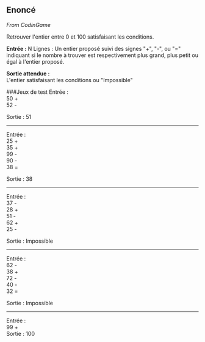 ## Enoncé
_From CodinGame_

Retrouver l'entier entre 0 et 100 satisfaisant les conditions.

**Entrée :**
N Lignes : Un entier proposé suivi des signes "+", "-", ou "="
indiquant si le nombre à trouver est respectivement plus grand, plus petit ou égal à l'entier proposé.

**Sortie attendue :**  
L'entier satisfaisant les conditions ou "Impossible"


###Jeux de test
Entrée :  
50 +  
52 -  

Sortie : 51

---

Entrée :   
25 +  
35 +  
99 -  
90 -  
38 =  

Sortie : 38

---

Entrée :  
37 -  
28 +  
51 -  
62 +  
25 -  

Sortie : Impossible


---

Entrée :  
62 -  
38 +  
72 -  
40 -  
32 =  

Sortie : Impossible

---
Entrée :  
99 +  
Sortie : 100